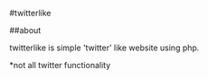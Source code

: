 #twitterlike

##about

twitterlike is simple 'twitter' like website using php.

*not all twitter functionality
